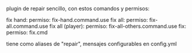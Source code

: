 plugin de repair sencillo, con estos comandos y permisos:

fix hand:
  permiso: fix-hand.command.use
fix all:
  permiso: fix-all.command.use
fix all (player):
  permiso: fix-all-others.command.use
fix:
  permiso: fix.cmd

tiene como aliases de "repair", mensajes configurables en config.yml
